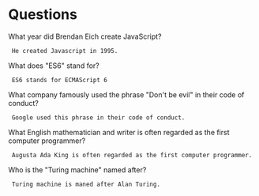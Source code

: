 # Questions

What year did Brendan Eich create JavaScript?

```
 He created Javascript in 1995.
```

What does "ES6" stand for?

```
 ES6 stands for ECMAScript 6
```

What company famously used the phrase "Don't be evil" in their code of conduct?

```
 Google used this phrase in their code of conduct.
```

What English mathematician and writer is often regarded as the first computer programmer?

```
 Augusta Ada King is often regarded as the first computer programmer.
```

Who is the "Turing machine" named after?

```
 Turing machine is maned after Alan Turing. 
```
